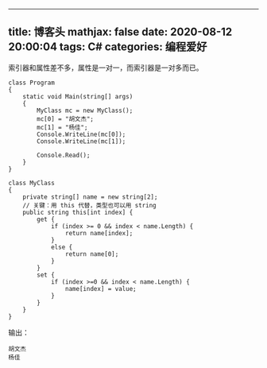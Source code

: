 
---
title: 博客头
mathjax: false
date: 2020-08-12 20:00:04
tags: C#
categories: 编程爱好
---

索引器和属性差不多，属性是一对一，而索引器是一对多而已。
<!--more-->

```Csharp
class Program
{
    static void Main(string[] args)
    {
        MyClass mc = new MyClass();
        mc[0] = "胡文杰";
        mc[1] = "杨佳";
        Console.WriteLine(mc[0]);
        Console.WriteLine(mc[1]);

        Console.Read();
    }
}

class MyClass
{
    private string[] name = new string[2];
    // 关键：用 this 代替，类型也可以用 string
    public string this[int index] {
        get {
            if (index >= 0 && index < name.Length) {
                return name[index];
            }
            else {
                return name[0];
            }
        }
        set {
            if (index >=0 && index < name.Length) {
                name[index] = value;
            }
        }
    }
}
```

输出：

```Csharp
胡文杰
杨佳
```

